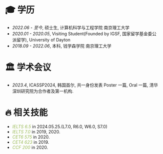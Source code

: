 
# 🎓 学历
- *2022.06 - 至今*, 硕士生, 计算机科学与工程学院 南京理工大学
- *2020.01 - 2020.05*, Visiting Student(Founded by IGSF, 国家留学基金委公派留学), University of Dayton
- *2018.09 - 2022.06*, 本科, 钱学森学院 南京理工大学

<span class='anchor' id='-xshy'></span>

# 🏛️ 学术会议
- *2023.4*, ICASSP2024, 韩国首尔, 共一身份发表 Poster 一篇, Oral 一篇, 清华深圳研究院为合作者及第一机构.

<span class='anchor' id='-xl'></span>

# 🔥 相关技能
- <font color="#9bbb59">*IELTS 6.5*</font> in 2024.05.25.(L7.0, R6.0, W6.0, S7.0)
- <font color="#9bbb59">*IELTS 7.0*</font> in 2019, 2020.
- <font color="#9bbb59">*CET6 575*</font> in 2020.
- <font color="#9bbb59">*CET4 623*</font> in 2019.
- <font color="#9bbb59">*CCF 200*</font> in 2020.
